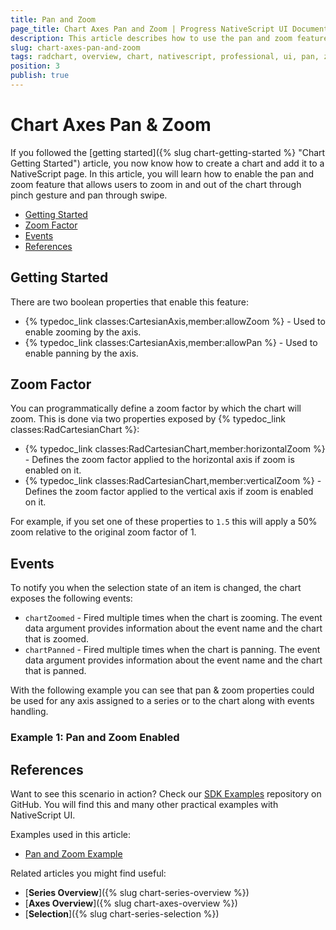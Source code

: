 ```yaml
---
title: Pan and Zoom
page_title: Chart Axes Pan and Zoom | Progress NativeScript UI Documentation
description: This article describes how to use the pan and zoom feature in NativeScript UI Chart.
slug: chart-axes-pan-and-zoom
tags: radchart, overview, chart, nativescript, professional, ui, pan, zoom
position: 3
publish: true
---
```


# Chart Axes Pan & Zoom

If you followed the [getting started]({% slug chart-getting-started %} "Chart Getting Started") article, you now know how to create a chart and add it to a NativeScript page. In this article, you will learn how to enable the pan and zoom feature that allows users to zoom in and out of the chart through pinch gesture and pan through swipe.

* [Getting Started](#getting-started)
* [Zoom Factor](#zoom-factor)
* [Events](#events)
* [References](#references)

## Getting Started

There are two boolean properties that enable this feature:

* {% typedoc_link classes:CartesianAxis,member:allowZoom %} - Used to enable zooming by the axis.
* {% typedoc_link classes:CartesianAxis,member:allowPan %} - Used to enable panning by the axis.

## Zoom Factor

You can programmatically define a zoom factor by which the chart will zoom. This is done via two properties exposed by {% typedoc_link classes:RadCartesianChart %}:

* {% typedoc_link classes:RadCartesianChart,member:horizontalZoom %} - Defines the zoom factor applied to the horizontal axis if zoom is enabled on it.
* {% typedoc_link classes:RadCartesianChart,member:verticalZoom %} - Defines the zoom factor applied to the vertical axis if zoom is enabled on it.

For example, if you set one of these properties to `1.5` this will apply a 50% zoom relative to the original zoom factor of 1.

## Events

To notify you when the selection state of an item is changed, the chart exposes the following events:

* `chartZoomed` - Fired multiple times when the chart is zooming.
The event data argument provides information about the event name and the chart that is zoomed.
* `chartPanned` - Fired multiple times when the chart is panning.
The event data argument provides information about the event name and the chart that is panned.

With the following example you can see that pan & zoom properties could be used for any axis assigned to a series or to the chart along with events handling.

### Example 1: Pan and Zoom Enabled

<snippet id='pan-and-zoom'/>

## References

Want to see this scenario in action?
Check our [SDK Examples](https://github.com/NativeScript/nativescript-ui-samples) repository on GitHub. You will find this and many other practical examples with NativeScript UI.

Examples used in this article:

* [Pan and Zoom Example](https://github.com/NativeScript/nativescript-ui-samples/tree/master/chart/app/examples/behaviors)

Related articles you might find useful:

* [**Series Overview**]({% slug chart-series-overview %})
* [**Axes Overview**]({% slug chart-axes-overview %})
* [**Selection**]({% slug chart-series-selection %})
